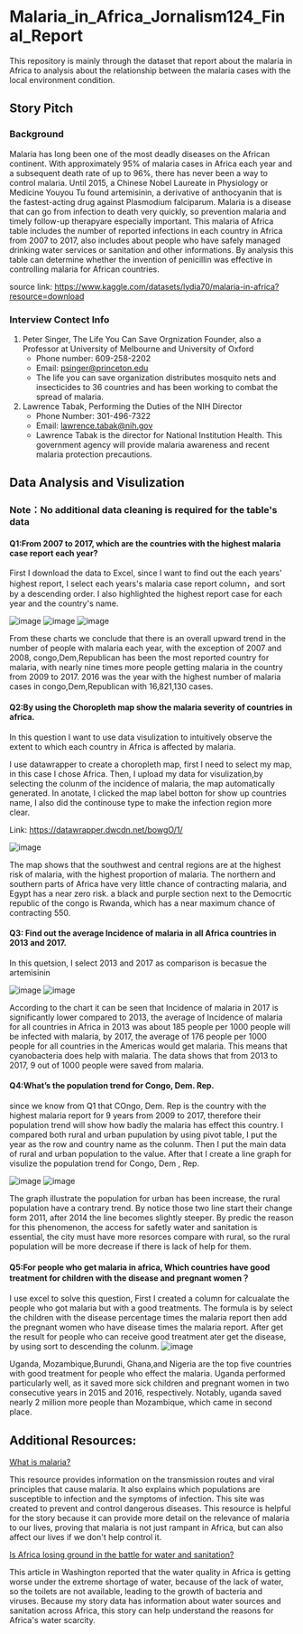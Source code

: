 # Malaria_in_Africa_Jornalism124_Final_Report
This repository is mainly through the dataset that report about the malaria in Africa to analysis about the relationship between the malaria cases with the local environment condition.
## Story Pitch
### Background
Malaria has long been one of the most deadly diseases on the African continent. With approximately 95% of malaria cases in Africa each year and a subsequent death rate of up to 96%, there has never been a way to control malaria. Until 2015, a Chinese Nobel Laureate in Physiology or Medicine Youyou Tu found artemisinin, a derivative of anthocyanin that is the fastest-acting drug against Plasmodium falciparum. Malaria is a disease that can go from infection to death very quickly, so prevention malaria and timely follow-up therapyare especially important. This malaria of Africa table includes the number of reported infections in each country in Africa from 2007 to 2017, also includes about people who have safely managed drinking water services or sanitation and other informations. By analysis this table can determine whether the invention of penicillin was effective in controlling malaria for African countries.

source link: https://www.kaggle.com/datasets/lydia70/malaria-in-africa?resource=download

### Interview Contect Info
1) Peter Singer, The Life You Can Save Orgnization Founder, also a Professor at University of Melbourne and University of Oxford
	* Phone number: 609-258-2202
	* Email: psinger@princeton.edu
	* The life you can save organization distributes mosquito nets and insecticides to 36 countries and has been working to combat the spread of malaria.
2) Lawrence Tabak, Performing the Duties of the NIH Director
	* Phone Number: 301-496-7322 
	* Email: lawrence.tabak@nih.gov
	* Lawrence Tabak is the director for National Institution Health. This government agency will provide malaria awareness and recent malaria protection precautions.
    
## Data Analysis and Visulization

### Note：No additional data cleaning is required for the table's data

#### Q1:From 2007 to 2017, which are the countries with the highest malaria case report each year?

First I download the data to Excel, since I want to find out the each years' highest report, I select each years's malaria case report column，and sort by a descending order. I also highlighted the highest report case for each year and the country's name.

![image](https://raw.githubusercontent.com/Tristazxy/Malaria-in-Africa-Analyze/main/images/2.png)
![image](https://raw.githubusercontent.com/Tristazxy/Malaria-in-Africa-Analyze/main/images/3.png)
![image](https://raw.githubusercontent.com/Tristazxy/Malaria-in-Africa-Analyze/main/images/1.png)

From these charts we conclude that there is an overall upward trend in the number of people with malaria each year, with the exception of 2007 and 2008, congo,Dem,Republican has been the most reported country for malaria, with nearly nine times more people getting malaria in the country from 2009 to 2017. 2016 was the year with the highest number of malaria cases in congo,Dem,Republican with 16,821,130 cases.

#### Q2:By using the Choropleth map show the malaria severity of countries in africa.

In this question I want to use data visulization to intuitively observe the extent to which each country in Africa is affected by malaria.

I use datawrapper to create a choropleth map, first I need to select my map, in this case I chose Africa. Then, I upload my data for visulization,by selecting the colunm of the incidence of malaria, the map automatically generated. In anotate, I clicked the map label botton for show up countries name, I also did the continouse type to make the infection region more clear.

Link: https://datawrapper.dwcdn.net/bowgO/1/

![image](https://raw.githubusercontent.com/Tristazxy/Malaria-in-Africa-Analyze/main/images/4.png)

The map shows that the southwest and central regions are at the highest risk of malaria, with the highest proportion of malaria. The northern and southern parts of Africa have very little chance of contracting malaria, and Egypt has a near zero risk. a black and purple section next to the Democrtic republic of the congo is Rwanda, which has a near maximum chance of contracting 550.

#### Q3: Find out the average Incidence of malaria in all Africa countries in 2013 and 2017.

In this quetsion, I select 2013 and 2017 as comparison is becasue the artemisinin 

![image](https://raw.githubusercontent.com/Tristazxy/Malaria-in-Africa-Analyze/main/images/5.png)
![image](https://raw.githubusercontent.com/Tristazxy/Malaria-in-Africa-Analyze/main/images/6.png)

According to the chart it can be seen that Incidence of malaria in 2017 is significantly lower compared to 2013, the average of Incidence of malaria for all countries in Africa in 2013 was about 185 people per 1000 people will be infected with malaria, by 2017, the average of 176 people per 1000 people for all countries in the Americas would get malaria. This means that cyanobacteria does help with malaria. The data shows that from 2013 to 2017, 9 out of 1000 people were saved from malaria.

#### Q4:What’s the population trend for Congo, Dem. Rep.

since we know from Q1 that COngo, Dem. Rep is the country with the highest malaria report for 9 years from 2009 to 2017, therefore their population trend will show how badly the malaria has effect this country. I compared both rural and urban pupulation by using pivot table, I put the year as the row and country name as the colunm. Then I put the main data of rural and urban population to the value. After that I create a line graph for visulize the population trend for Congo, Dem , Rep.

![image](https://raw.githubusercontent.com/Tristazxy/Malaria-in-Africa-Analyze/main/images/8.png)
![image](https://raw.githubusercontent.com/Tristazxy/Malaria-in-Africa-Analyze/main/images/7.png)

The graph illustrate the population for urban has been increase, the rural population have a contrary trend. By notice those two line start their change form 2011, after 2014 the line becomes slightly steeper. By predic the reason for this phenomenon, the access for safetly water and sanitation is essential, the city must have more resorces compare with rural, so the rural population will be more decrease if there is lack of help for them.

#### Q5:For people who get malaria in africa, Which countries have good treatment for children with the disease and pregnant women？

I use excel to solve this question, First I created a column for calcualate the people who got malaria but with a good treatments. The formula is by select the children with the disease percentage times the malaria report then add the pregnant women who have disease times the malaria report. After get the result for people who can receive good treatment ater get the disease, by using sort to descending the colunm. 
![image](https://raw.githubusercontent.com/Tristazxy/Malaria-in-Africa-Analyze/main/images/9.png)

Uganda, Mozambique,Burundi, Ghana,and Nigeria are the top five countries with good treatment for people who effect the malaria. Uganda performed particularly well, as it saved more sick children and pregnant women in two consecutive years in 2015 and 2016, respectively. Notably, uganda saved nearly 2 million more people than Mozambique, which came in second place. 

## Additional Resources:

[What is malaria?](https://www.cdc.gov/malaria/about/faqs.html#:~:text=Malaria%20is%20a%20serious%20and,humans%3A%20Plasmodium%20falciparum%2C%20P.)

This resource provides information on the transmission routes and viral principles that cause malaria. It also explains which populations are susceptible to infection and the symptoms of infection. This site was created to prevent and control dangerous diseases. This resource is helpful for the story because it can provide more detail on the relevance of malaria to our lives, proving that malaria is not just rampant in Africa, but can also affect our lives if we don't help control it.

[Is Africa losing ground in the battle for water and sanitation?](https://www.washingtonpost.com/politics/2022/01/28/is-africa-losing-ground-battle-water-sanitation/)

This article in Washington reported that the water quality in Africa is getting worse under the extreme shortage of water, because of the lack of water, so the toilets are not available, leading to the growth of bacteria and viruses. Because my story data has information about water sources and sanitation across Africa, this story can help understand the reasons for Africa's water scarcity. 
